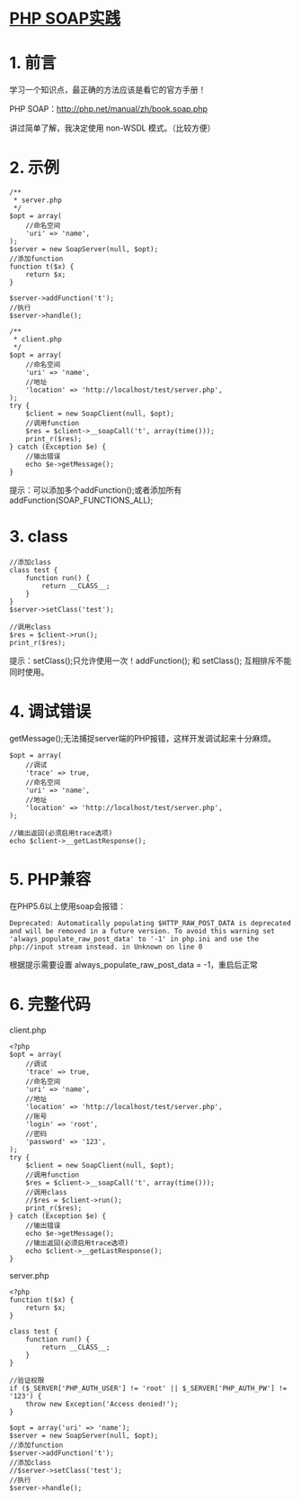 # [PHP SOAP实践][0]

# 1. 前言

学习一个知识点，最正确的方法应该是看它的官方手册！

PHP SOAP：http://php.net/manual/zh/book.soap.php

讲过简单了解，我决定使用 non-WSDL 模式。（比较方便）

# 2. 示例
 

    /**
     * server.php
     */
    $opt = array(
        //命名空间
        'uri' => 'name',
    );
    $server = new SoapServer(null, $opt);
    //添加function
    function t($x) {
        return $x;
    }
    
    $server->addFunction('t');
    //执行
    $server->handle();
    
    /**
     * client.php
     */
    $opt = array(
        //命名空间
        'uri' => 'name',
        //地址
        'location' => 'http://localhost/test/server.php',
    );
    try {
        $client = new SoapClient(null, $opt);
        //调用function
        $res = $client->__soapCall('t', array(time()));
        print_r($res);
    } catch (Exception $e) {
        //输出错误
        echo $e->getMessage();
    }


提示：可以添加多个addFunction();或者添加所有addFunction(SOAP_FUNCTIONS_ALL);

# 3. class


    //添加class
    class test {
        function run() {
            return __CLASS__;
        }
    }
    $server->setClass('test');
    
    //调用class
    $res = $client->run();
    print_r($res);



提示：setClass();只允许使用一次！addFunction(); 和 setClass(); 互相排斥不能同时使用。

# 4. 调试错误

getMessage();无法捕捉server端的PHP报错，这样开发调试起来十分麻烦。



    $opt = array(
        //调试
        'trace' => true,
        //命名空间
        'uri' => 'name',
        //地址
        'location' => 'http://localhost/test/server.php',
    );
    
    //输出返回(必须启用trace选项)
    echo $client->__getLastResponse();



# 5. PHP兼容

在PHP5.6以上使用soap会报错：

    Deprecated: Automatically populating $HTTP_RAW_POST_DATA is deprecated and will be removed in a future version. To avoid this warning set 'always_populate_raw_post_data' to '-1' in php.ini and use the php://input stream instead. in Unknown on line 0

根据提示需要设置 always_populate_raw_post_data = -1，重启后正常

# 6. 完整代码

client.php

 


    <?php
    $opt = array(
        //调试
        'trace' => true,
        //命名空间
        'uri' => 'name',
        //地址
        'location' => 'http://localhost/test/server.php',
        //账号
        'login' => 'root',
        //密码
        'password' => '123',
    );
    try {
        $client = new SoapClient(null, $opt);
        //调用function
        $res = $client->__soapCall('t', array(time()));
        //调用class
        //$res = $client->run();
        print_r($res);
    } catch (Exception $e) {
        //输出错误
        echo $e->getMessage();
        //输出返回(必须启用trace选项)
        echo $client->__getLastResponse();
    }


server.php


    <?php
    function t($x) {
        return $x;
    }
    
    class test {
        function run() {
            return __CLASS__;
        }
    }
    
    //验证权限
    if ($_SERVER['PHP_AUTH_USER'] != 'root' || $_SERVER['PHP_AUTH_PW'] != '123') {
        throw new Exception('Access denied!');
    }
    
    $opt = array('uri' => 'name');
    $server = new SoapServer(null, $opt);
    //添加function
    $server->addFunction('t');
    //添加class
    //$server->setClass('test');
    //执行
    $server->handle();

[0]: http://www.cnblogs.com/xiejixing/p/5403592.html